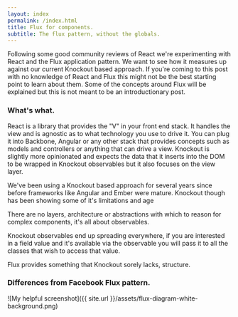 ```yaml
---
layout: index
permalink: /index.html
title: Flux for components.
subtitle: The flux pattern, without the globals.
---
```


Following some good community reviews of React we're experimenting with React and the Flux application pattern.
We want to see how it measures up against our current Knockout based approach. If you're coming to this post with no knowledge of React and Flux this might not be the best starting point to learn about them. Some of the concepts around Flux will be explained but this is not meant to be an introductionary post.

### What's what.

React is a library that provides the "V" in your front end stack. It handles the view and is agnostic as to what technology you use to drive it.
You can plug it into Backbone, Angular or any other stack that provides concepts such as models and controllers or anything that can drive a view.
Knockout is slightly more opinionated and expects the data that it inserts into the DOM to be wrapped in Knockout observables but it also focuses on the view layer.

We've been using a Knockout based approach for several years since before frameworks like Angular and Ember were mature.
Knockout though has been showing some of it's limitations and age

There are no layers, architecture or abstractions with which to reason for complex components, it's all about observables.

Knockout observables end up spreading everywhere, if you are interested in a field value and it's available via the observable you will pass it to all the classes that wish to access that value.

Flux provides something that Knockout sorely lacks, structure.

### Differences from Facebook Flux pattern.

![My helpful screenshot]({{ site.url }}/assets/flux-diagram-white-background.png)
